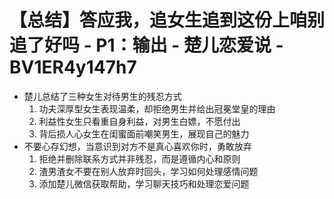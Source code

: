 # 【总结】答应我，追女生追到这份上咱别追了好吗 - P1：输出 - 楚儿恋爱说 - BV1ER4y147h7

-   楚儿总结了三种女生对待男生的残忍方式
    1.  功夫深厚型女生表现温柔，却拒绝男生并给出冠冕堂皇的理由
    2.  利益性女生只看重自身利益，对男生白嫖，不愿付出
    3.  背后损人心女生在闺蜜面前嘲笑男生，展现自己的魅力
-   不要心存幻想，当意识到对方不是真心喜欢你时，勇敢放弃
    1.  拒绝并删除联系方式并非残忍，而是遵循内心和原则
    2.  渣男渣女不要在别人放弃时回头，学习如何处理感情问题
    3.  添加楚儿微信获取帮助，学习聊天技巧和处理恋爱问题